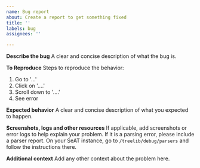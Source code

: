 ```yaml
---
name: Bug report
about: Create a report to get something fixed
title: ''
labels: bug
assignees: ''

---
```


**Describe the bug**
A clear and concise description of what the bug is.

**To Reproduce**
Steps to reproduce the behavior:
1. Go to '...'
2. Click on '....'
3. Scroll down to '....'
4. See error

**Expected behavior**
A clear and concise description of what you expected to happen.

**Screenshots, logs and other resources**
If applicable, add screenshots or error logs to help explain your problem. If it is a parsing error, please include a parser report. On your SeAT instance, go to `/treelib/debug/parsers` and follow the instructions there.

**Additional context**
Add any other context about the problem here.
